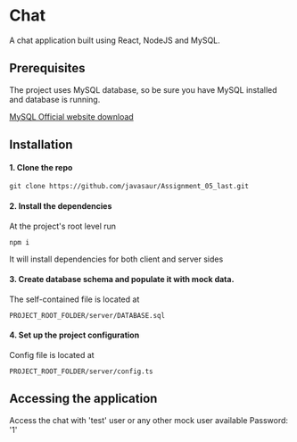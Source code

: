 # Chat

A chat application built using React, NodeJS and MySQL.

## Prerequisites

The project uses MySQL database, so be sure you have MySQL installed and database is running.

[MySQL Official website download](https://dev.mysql.com/downloads/)

## Installation

#### 1. Clone the repo

```
git clone https://github.com/javasaur/Assignment_05_last.git
```

#### 2. Install the dependencies
At the project's root level run
```
npm i
```
It will install dependencies for both client and server sides

#### 3. Create database schema and populate it with mock data.
The self-contained file is located at
```
PROJECT_ROOT_FOLDER/server/DATABASE.sql
```

#### 4. Set up the project configuration
Config file is located at
```
PROJECT_ROOT_FOLDER/server/config.ts
```

## Accessing the application
Access the chat with 'test' user or any other mock user available
Password: '1'